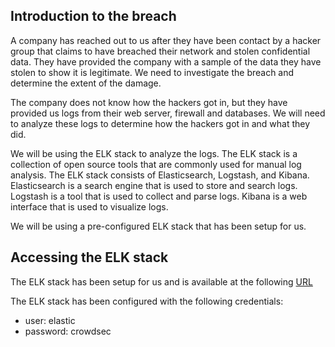## Introduction to the breach

A company has reached out to us after they have been contact by a hacker group that claims to have breached their network and stolen confidential data. They have provided the company with a sample of the data they have stolen to show it is legitimate. We need to investigate the breach and determine the extent of the damage.

The company does not know how the hackers got in, but they have provided us logs from their web server, firewall and databases. We will need to analyze these logs to determine how the hackers got in and what they did.

We will be using the ELK stack to analyze the logs. The ELK stack is a collection of open source tools that are commonly used for manual log analysis. The ELK stack consists of Elasticsearch, Logstash, and Kibana. Elasticsearch is a search engine that is used to store and search logs. Logstash is a tool that is used to collect and parse logs. Kibana is a web interface that is used to visualize logs.

We will be using a pre-configured ELK stack that has been setup for us.

## Accessing the ELK stack

The ELK stack has been setup for us and is available at the following [URL]({{TRAFFIC_HOST1_5601}})

The ELK stack has been configured with the following credentials:
- user: elastic
- password: crowdsec